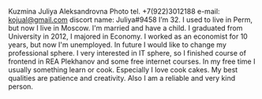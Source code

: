 Kuzmina Juliya Aleksandrovna
Photo
tel. +7(922)3012188
e-mail: kojual@gmail.com
discort name: Juliya#9458
I’m 32. I used to live in Perm, but now I live in Moscow. I'm married and have a child.
I graduated from University in 2012, I majored in Economy. I worked as an economist for 10 years, but now I'm unemployed. In future I would like to change my professional sphere. I very interested in IT sphere, so I finished course of frontend in REA Plekhanov and some free internet courses.
In my free time I usually something learn or cook. Especially I love cook cakes.
My best qualities are patience and creativity. Also I am a reliable and very kind person.
